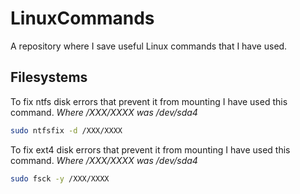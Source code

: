 # LinuxCommands
A repository where I save useful Linux commands that I have used.


## Filesystems
To fix ntfs disk errors that prevent it from mounting I have used this command.
*Where /XXX/XXXX was /dev/sda4*
```bash
sudo ntfsfix -d /XXX/XXXX
```
To fix ext4 disk errors that prevent it from mounting I have used this command.
*Where /XXX/XXXX was /dev/sda4*
```bash
sudo fsck -y /XXX/XXXX
```
